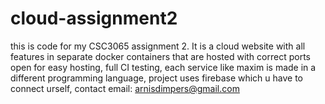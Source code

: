 # cloud-assignment2
this is code for my CSC3065 assignment 2. It is a cloud website with all features in separate docker containers that are hosted with correct ports open for easy hosting, full CI testing, each service like maxim is made in a different programming language, project uses firebase which u have to connect urself, contact email: arnisdimpers@gmail.com
